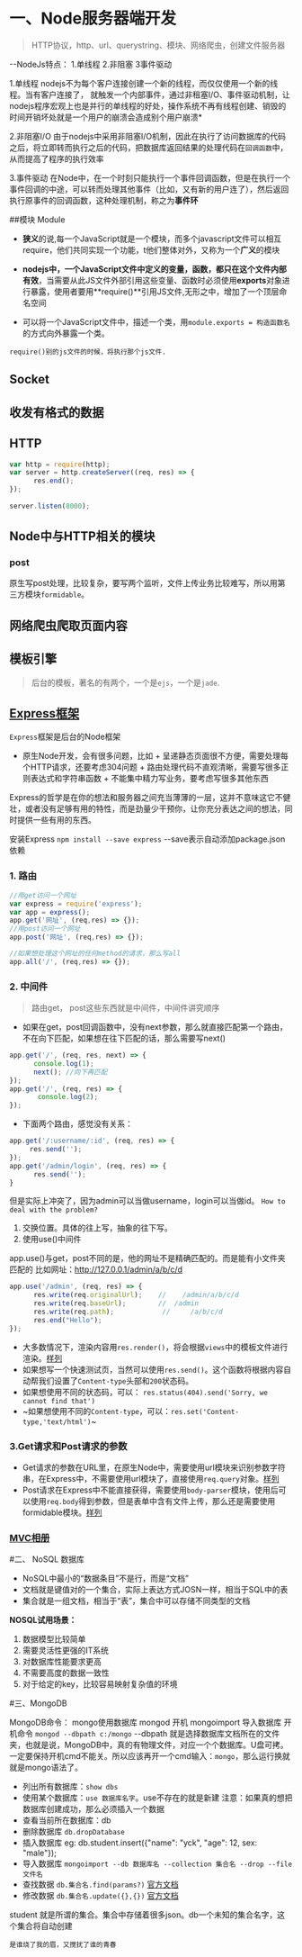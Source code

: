 # 一、Node服务器端开发

> HTTP协议，http、url、querystring、模块、网络爬虫，创建文件服务器

--NodeJs特点：
     1.单线程          2.非阻塞             3事件驱动

1.单线程
nodejs不为每个客户连接创建一个新的线程，而仅仅使用一个新的线程。当有客户连接了，  就触发一个内部事件，通过非租塞I/O、事件驱动机制，让nodejs程序宏观上也是并行的单线程的好处，操作系统不再有线程创建、销毁的时间开销坏处就是一个用户的崩溃会造成别个用户崩溃*

2.非阻塞I/O
由于nodejs中采用非阻塞I/O机制，因此在执行了访问数据库的代码之后，将立即转而执行之后的代码，把数据库返回结果的处理代码在`回调函数`中，从而提高了程序的执行效率  

3.事件驱动
在Node中，在一个时刻只能执行一个事件回调函数，但是在执行一个事件回调的中途，可以转而处理其他事件（比如，又有新的用户连了），然后返回执行原事件的回调函数，这种处理机制，称之为**事件环**

##模块 Module

* **狭义**的说,每一个JavaScript就是一个模块，而多个javascript文件可以相互require，他们共同实现一个功能，t他们整体对外，又称为一个**广义**的模块

* **nodejs中，一个JavaScript文件中定义的变量，函数，都只在这个文件内部有效**，当需要从此JS文件外部引用这些变量、函数时必须使用**exports**对象进行暴露，使用者要用**require()**引用JS文件,无形之中，增加了一个顶层命名空间

* 可以将一个JavaScript文件中，描述一个类，用`module.exports = 构造函数名`的方式向外暴露一个类。

`require()别的js文件的时候，将执行那个js文件.`

## Socket

## 收发有格式的数据

## HTTP

```javascript
var http = require(http);
var server = http.createServer((req, res) => {
      res.end();
});
    
server.listen(8000);
```

## Node中与HTTP相关的模块

### post
原生写post处理，比较复杂，要写两个监听，文件上传业务比较难写，所以用第三方模块`formidable`。


## 网络爬虫爬取页面内容

## 模板引擎
>后台的模板，著名的有两个，一个是`ejs`，一个是`jade`.

## [Express框架](http://expressjs.com/)
`Express`框架是后台的Node框架
+ 原生Node开发，会有很多问题，比如
      + 呈递静态页面很不方便，需要处理每个HTTP请求，还要考虑304问题
      + 路由处理代码不直观清晰，需要写很多正则表达式和字符串函数
      + 不能集中精力写业务，要考虑写很多其他东西

Express的哲学是在你的想法和服务器之间充当薄薄的一层，这并不意味这它不健壮，或者没有足够有用的特性，而是劲量少干预你，让你充分表达之间的想法，同时提供一些有用的东西。

安装Express `npm install --save express`
--save表示自动添加package.json依赖

### 1. 路由
```javascript
//用get访问一个网址
var express = require('express');
var app = express();
app.get('网址', (req,res) => {});
//用post访问一个网址
app.post('网址', (req,res) => {});

//如果想处理这个网址的任何method的请求，那么写all
app.all('/', (req,res) => {});
```
### 2. 中间件
>路由get， post这些东西就是中间件，中间件讲究顺序
+ 如果在get，post回调函数中，没有next参数，那么就直接匹配第一个路由，不在向下匹配，如果想在往下匹配的话，那么需要写next()
```javascript
app.get('/', (req, res, next) => {
      console.log(1);
      next(); //向下再匹配
});
app.get('/', (req, res) => {
       console.log(2);
});
```
+ 下面两个路由，感觉没有关系：
```javascript
app.get('/:username/:id', (req, res) => {
     res.send('');
});
app.get('/admin/login', (req, res) => {
      res.send('');
}
```
但是实际上冲突了，因为admin可以当做username，login可以当做id。
`How to deal with the problem?`
1. 交换位置。具体的往上写，抽象的往下写。
2. 使用use()中间件

app.use()与get，post不同的是，他的网址不是精确匹配的。而是能有小文件夹匹配的
比如网址：http://127.0.0.1/admin/a/b/c/d
```javascript
app.use('/admin', (req, res) => {
      res.write(req.originalUrl);    //    /admin/a/b/c/d
      res.write(req.baseUrl);        //  /admin
      res.write(req.path);            //     /a/b/c/d
      res.end("Hello");
});
```
+ 大多数情况下，渲染内容用`res.render()`，将会根据`views`中的模板文件进行渲染。[样列](./$Express/02.js)
+ 如果想写一个快速测试页，当然可以使用`res.send()`。这个函数将根据内容自动帮我们设置了`Content-type`头部和`200`状态码。
+ 如果想使用不同的状态码，可以： 
      `res.status(404).send('Sorry, we cannot find that')`
+ ~如果想使用不同的`Content-type`，可以：`res.set('Content-type,'text/html')`~

### 3.Get请求和Post请求的参数
+ Get请求的参数在URL里，在原生Node中，需要使用url模块来识别参数字符串，在Express中，不需要使用url模块了，直接使用`req.query`对象。[样列](./$Express/03.js)
+ Post请求在Express中不能直接获得，需要使用`body-parser`模块，使用后可以使用`req.body`得到参数，但是表单中含有文件上传，那么还是需要使用formidable模块。[样列](./$Express/04.js)

### [MVC相册](./$Express/app.js)

#二、 NoSQL 数据库
* NoSQL中最小的“数据条目”不是行，而是“文档”
* 文档就是键值对的一个集合，实际上表达方式JOSN一样，相当于SQL中的表
* 集合就是一组文档，相当于“表”，集合中可以存储不同类型的文档

**NOSQL试用场景：**
1. 数据模型比较简单
2. 需要灵活性更强的IT系统
3. 对数据库性能要求更高
4. 不需要高度的数据一致性
5. 对于给定的key，比较容易映射复杂值的环境

#三、MongoDB

MongoDB命令：
      mongo使用数据库        mongod 开机         mongoimport  导入数据库
开机命令
      `mongod --dbpath c:/mongo`
--dbpath 就是选择数据库文档所在的文件夹，也就是说，MongoDB中，真的有物理文件，对应一个个数据库。U盘可拷。一定要保持开机cmd不能关。所以应该再开一个cmd输入：`mongo`，那么运行换就就是mongo语法了。
* 列出所有数据库：`show dbs`
* 使用某个数据库：`use 数据库名字`。use不存在的就是新建
      注意：如果真的想把数据库创建成功，那么必须插入一个数据
* 查看当前所在数据库：db
* 删除数据库      `db.dropDatabase`
* 插入数据库
      eg:  db.student.insert({"name": "yck", "age": 12, sex: "male"});
* 导入数据库   `mongoimport --db 数据库名 --collection 集合名 --drop --file 文件名`
* 查找数据      `db.集合名.find(params?)`    [官方文档](https://docs.mongodb.com/manual/tutorial/query-documents/)
* 修改数据      `db.集合名.update({},{})`    [官方文档](https://docs.mongodb.com/manual/tutorial/update-documents/)


student 就是所谓的集合。集合中存储着很多json。db一个未知的集合名字，这个集合将自动创建

`是谁烧了我的眉，又搅扰了谁的青春`
